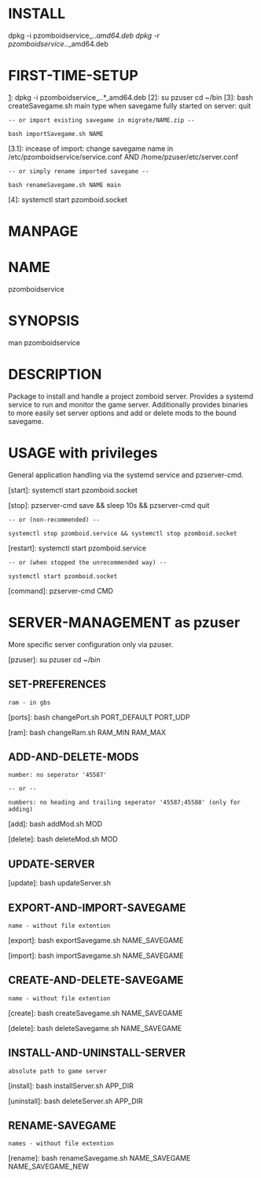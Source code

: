 # INSTALL

dpkg -i pzomboidservice_*.*.*_amd64.deb
dpkg -r pzomboidservice_*.*.*_amd64.deb

# FIRST-TIME-SETUP

  [1]:
    dpkg -i pzomboidservice_*.*.*_amd64.deb
  [2]:
    su pzuser
    cd ~/bin
  [3]:
    bash createSavegame.sh main
    type when savegame fully started on server: quit

    -- or import existing savegame in migrate/NAME.zip --

    bash importSavegame.sh NAME
  [3.1]:
    incease of import:
    change savegame name in /etc/pzomboidservice/service.conf AND /home/pzuser/etc/server.conf

    -- or simply rename imported savegame --

    bash renameSavegame.sh NAME main
  [4]:
    systemctl start pzomboid.socket

# MANPAGE

# NAME

pzomboidservice

# SYNOPSIS

man pzomboidservice

# DESCRIPTION

Package to install and handle a project zomboid
server. Provides a systemd service to run and
monitor the game server. Additionally provides
binaries to more easily set server options and
add or delete mods to the bound savegame.

  [1]: https://github.com/shooty215/pzomboidService.git

# USAGE with privileges

General application handling via the systemd service and pzserver-cmd.

  [start]:
    systemctl start pzomboid.socket

  [stop]:
    pzserver-cmd save && sleep 10s && pzserver-cmd quit
    
    -- or (non-recommended) --

    systemctl stop pzomboid.service && systemctl stop pzomboid.socket
  
  [restart]:
    systemctl start pzomboid.service

    -- or (when stopped the unrecommended way) --

    systemctl start pzomboid.socket

  [command]:
    pzserver-cmd CMD

# SERVER-MANAGEMENT as pzuser

More specific server configuration only via pzuser.

[pzuser]:
    su pzuser
    cd ~/bin

## SET-PREFERENCES 
    
    ram - in gbs

  [ports]:
    bash changePort.sh PORT_DEFAULT PORT_UDP

  [ram]:
    bash changeRam.sh RAM_MIN RAM_MAX

## ADD-AND-DELETE-MODS

    number: no seperator '45587'

    -- or --

    numbers: no heading and trailing seperator '45587;45588' (only for adding)

  [add]:
    bash addMod.sh MOD

  [delete]:
    bash deleteMod.sh MOD

## UPDATE-SERVER

  [update]:
    bash updateServer.sh

## EXPORT-AND-IMPORT-SAVEGAME

    name - without file extention

  [export]:
    bash exportSavegame.sh NAME_SAVEGAME

  [import]:
    bash importSavegame.sh NAME_SAVEGAME


## CREATE-AND-DELETE-SAVEGAME
    
    name - without file extention

  [create]:
    bash createSavegame.sh NAME_SAVEGAME

  [delete]:
    bash deleteSavegame.sh NAME_SAVEGAME


## INSTALL-AND-UNINSTALL-SERVER

    absolute path to game server

  [install]:
    bash installServer.sh APP_DIR

  [uninstall]:
    bash deleteServer.sh APP_DIR

## RENAME-SAVEGAME

    names - without file extention

  [rename]:
    bash renameSavegame.sh NAME_SAVEGAME NAME_SAVEGAME_NEW